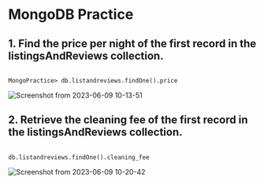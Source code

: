 # MongoDB Practice

## 1. Find the price per night of the first record in the listingsAndReviews collection.
```

MongoPractice> db.listandreviews.findOne().price

```
![Screenshot from 2023-06-09 10-13-51](https://github.com/pragyagupta333/MongoDB_Tutorial/assets/125549040/bcaacb49-6a8b-40e6-8f89-b1680cc0178f)

## 2. Retrieve the cleaning fee of the first record in the listingsAndReviews collection.

```

db.listandreviews.findOne().cleaning_fee

```
![Screenshot from 2023-06-09 10-20-42](https://github.com/pragyagupta333/MongoDB_Tutorial/assets/125549040/00ba943a-185f-49e2-9dfb-90e618bd52e0)

## 

```


```

## 

```


```

## 

```


```

## 

```


```
